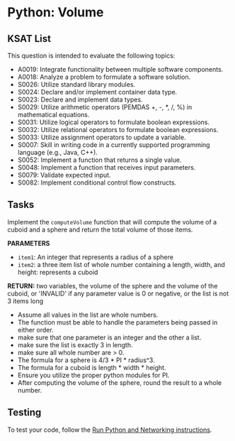 # Python: Volume
## KSAT List
This question is intended to evaluate the following topics:
- A0019: Integrate functionality between multiple software components.
- A0018: Analyze a problem to formulate a software solution.
- S0026: Utilize standard library modules.
- S0024: Declare and/or implement container data type.
- S0023: Declare and implement data types.
- S0029: Utilize arithmetic operators (PEMDAS +, -, *, /, %) in mathematical equations.
- S0031: Utilize logical operators to formulate boolean expressions.
- S0032: Utilize relational operators to formulate boolean expressions.
- S0033: Utilize assignment operators to update a variable.
- S0007: Skill in writing code in a currently supported programming language (e.g., Java, C++).
- S0052: Implement a function that returns a single value.
- S0048: Implement a function that receives input parameters.
- S0079: Validate expected input.
- S0082: Implement conditional control flow constructs.

## Tasks
Implement the `computeVolume` function that will compute the volume of a cuboid and a sphere and return the total 
volume of those items.

**PARAMETERS**
- `item1`: An integer that represents a radius of a sphere
- `item2`: a three item list of whole number containing a length, width, and height: represents a cuboid

**RETURN:** two variables, the volume of the sphere and the volume of the cuboid, or 'INVALID' if any parameter value 
is 0 or negative, or the list is not 3 items long

- Assume all values in the list are whole numbers.
- The function must be able to handle the parameters being passed in either order.
- make sure that one parameter is an integer and the other a list.
- make sure the list is exactly 3 in length.
- make sure all whole number are > 0.
- The formula for a sphere is 4/3 * PI * radius^3.
- The formula for a cuboid is length * width * height.
- Ensure you utilize the proper python modules for PI.
- After computing the volume of the sphere, round the result to a whole number.

## Testing
To test your code, follow the [Run Python and Networking instructions](https://gitlab.com/90cos/cyv/cyber-capability-developer-ccd/ccd-master-question-file/-/blob/master/performance/exam_files/compile-instructions.md).
